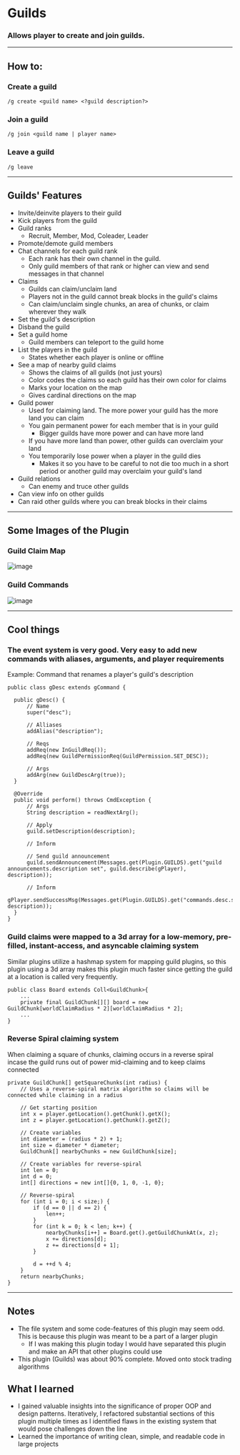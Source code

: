 # Guilds
### Allows player to create and join guilds.

---

## How to:
### Create a guild
`/g create <guild name> <?guild description?>`  
### Join a guild
`/g join <guild name | player name>`  
### Leave a guild
`/g leave`

---

## Guilds' Features
- Invite/deinvite players to their guild
- Kick players from the guild
- Guild ranks
  - Recruit, Member, Mod, Coleader, Leader
- Promote/demote guild members
- Chat channels for each guild rank
  - Each rank has their own channel in the guild.
  - Only guild members of that rank or higher can view and send messages in that channel
- Claims
  - Guilds can claim/unclaim land
  - Players not in the guild cannot break blocks in the guild's claims
  - Can claim/unclaim single chunks, an area of chunks, or claim wherever they walk
- Set the guild's description
- Disband the guild
- Set a guild home
  - Guild members can teleport to the guild home
- List the players in the guild
  - States whether each player is online or offline
- See a map of nearby guild claims
  -  Shows the claims of all guilds (not just yours)
  -  Color codes the claims so each guild has their own color for claims
  -  Marks your location on the map
  -  Gives cardinal directions on the map
- Guild power
  - Used for claiming land. The more power your guild has the more land you can claim
  - You gain permanent power for each member that is in your guild
    - Bigger guilds have more power and can have more land
  - If you have more land than power, other guilds can overclaim your land
  - You temporarily lose power when a player in the guild dies
    - Makes it so you have to be careful to not die too much in a short period or another guild may overclaim your guild's land
- Guild relations
  - Can enemy and truce other guilds
- Can view info on other guilds
- Can raid other guilds where you can break blocks in their claims

---

## Some Images of the Plugin
### Guild Claim Map
![image](https://github.com/Jenovesan/GuildWars/assets/67431462/923aa9d9-6dff-4b5b-a6fc-409d1da02ac4)
### Guild Commands 
![image](https://github.com/Jenovesan/GuildWars/assets/67431462/e9e5e0fe-031b-4cf9-ba54-9bc68f023d73)

--- 

## Cool things  
### The event system is very good. Very easy to add new commands with aliases, arguments, and player requirements  
Example: Command that renames a player's guild's description  

    public class gDesc extends gCommand {

      public gDesc() {
          // Name
          super("desc");
  
          // Alliases
          addAlias("description");
  
          // Reqs
          addReq(new InGuildReq());
          addReq(new GuildPermissionReq(GuildPermission.SET_DESC));
  
          // Args
          addArg(new GuildDescArg(true));
      }
  
      @Override
      public void perform() throws CmdException {
          // Args
          String description = readNextArg();
  
          // Apply
          guild.setDescription(description);
  
          // Inform
  
          // Send guild announcement
          guild.sendAnnouncement(Messages.get(Plugin.GUILDS).get("guild announcements.description set", guild.describe(gPlayer), description));
  
          // Inform
          gPlayer.sendSuccessMsg(Messages.get(Plugin.GUILDS).get("commands.desc.success", description));
      }
    }

  
### Guild claims were mapped to a 3d array for a low-memory, pre-filled, instant-access, and asyncable claiming system   
Similar plugins utilize a hashmap system for mapping guild plugins, so this plugin using a 3d array makes this plugin much faster since
getting the guild at a location is called very frequently.  
    
    public class Board extends Coll<GuildChunk>{
        ...  
	    private final GuildChunk[][] board = new GuildChunk[worldClaimRadius * 2][worldClaimRadius * 2];  
        ...
    }
 
### Reverse Spiral claiming system
When claiming a square of chunks, claiming occurs in a reverse spiral incase the guild runs out of power mid-claiming and to keep claims connected

    private GuildChunk[] getSquareChunks(int radius) {
        // Uses a reverse-spiral matrix algorithm so claims will be connected while claiming in a radius

        // Get starting position
        int x = player.getLocation().getChunk().getX();
        int z = player.getLocation().getChunk().getZ();

        // Create variables
        int diameter = (radius * 2) + 1;
        int size = diameter * diameter;
        GuildChunk[] nearbyChunks = new GuildChunk[size];

        // Create variables for reverse-spiral
        int len = 0;
        int d = 0;
        int[] directions = new int[]{0, 1, 0, -1, 0};

        // Reverse-spiral
        for (int i = 0; i < size;) {
            if (d == 0 || d == 2) {
                len++;
            }
            for (int k = 0; k < len; k++) {
                nearbyChunks[i++] = Board.get().getGuildChunkAt(x, z);
                x += directions[d];
                z += directions[d + 1];
            }

            d = ++d % 4;
        }
        return nearbyChunks;
    }

---

## Notes
- The file system and some code-features of this plugin may seem odd. This is because this plugin was meant to be a part of a larger plugin
  - If I was making this plugin today I would have separated this plugin and make an API that other plugins could use
- This plugin (Guilds) was about 90% complete. Moved onto stock trading algorithms

## What I learned 
* I gained valuable insights into the significance of proper OOP and design patterns. Iteratively, I refactored substantial sections of this plugin multiple times as I identified flaws in the existing system that would pose challenges down the line
* Learned the importance of writing clean, simple, and readable code in large projects
